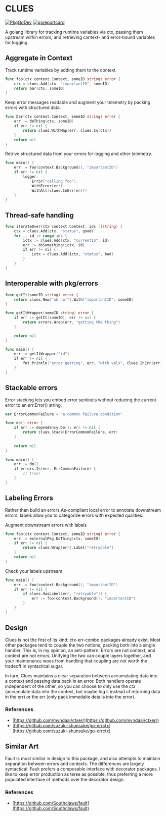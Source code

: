 # CLUES

[![PkgGoDev](https://pkg.go.dev/badge/github.com/alcionai/clues)](https://pkg.go.dev/github.com/alcionai/clues) [![goreportcard](https://goreportcard.com/badge/github.com/alcionai/clues)](https://goreportcard.com/report/github.com/alcionai/clues)

A golang library for tracking runtime variables via ctx, passing them upstream within errors, and retrieving context- and error-bound variables for logging.

## Aggregate in Context

Track runtime variables by adding them to the context.
```go
func foo(ctx context.Context, someID string) error {
    ctx = clues.Add(ctx, "importantID", someID)
    return bar(ctx, someID)
}
```

Keep error messages readable and augment your telemetry by packing errors with structured data.
```go
func bar(ctx context.Context, someID string) error {
    err := doThing(ctx, someID)
    if err != nil {
        return clues.WithMap(err, clues.In(ctx))
    }
    return nil
}
```

Retrive structured data from your errors for logging and other telemetry.
```go
func main() {
    err := foo(context.Background(), "importantID")
    if err != nil {
        logger.
            Error("calling foo").
            WithError(err).
            WithAll(clues.InErr(err))
    }
}
```

## Thread-safe handling
```go
func iterateOver(ctx context.Context, ids []string) {
    ctx = clues.Add(ctx, "status", good)
    for _, id := range ids {
        ictx := clues.Add(ctx, "currentID", id)
        err := doSomething(ictx, id)
        if err != nil {
            ictx = clues.Add(ictx, "status", bad)
        }
    }
}
```

## Interoperable with pkg/errors

```go
func getIt(someID string) error {
    return clues.New("oh no!").With("importantID", someID)
}

func getItWrapper(someID string) error {
    if err := getIt(someID); err != nil {
        return errors.Wrap(err, "getting the thing")
    }

    return nil
}

func main() {
    err := getItWrapper("id")
    if err != nil {
        fmt.Println("error getting", err, "with vals", clues.InErr(err))
    }
}
```

## Stackable errors

Error stacking lets you embed error sentinels without reducing the current error to an err.Error() string.
```go
var ErrorCommonFailure = "a common failure condition"

func do() error {
    if err := dependency.Do(); err != nil {
        return clues.Stack(ErrorCommonFailure, err)
    }
    
    return nil
}

func main() {
    err := do()
    if errors.Is(err, ErrCommonFailure) {
        // true!
    }
}
```

## Labeling Errors

Rather than build an errors.As-compliant local error to annotate downstream errors, labels allow you to categorize errors with expected qualities.

Augment downstream errors with labels
```go
func foo(ctx context.Context, someID string) error {
    err := externalPkg.DoThing(ctx, someID)
    if err != nil {
        return clues.Wrap(err).Label("retryable")
    }
    return nil
}
```

Check your labels upstream.
```go
func main() {
    err := foo(context.Background(), "importantID")
    if err != nil {
        if clues.HasLabel(err, "retryable")) {
            err := foo(context.Background(), "importantID")
        }
    }
}
```

## Design

Clues is not the first of its kind: ctx-err-combo packages already exist.  Most other packages tend to couple the two notions, packing both into a single handler.  This is, in my opinion, an anti-pattern.  Errors are not context, and context are not errors.  Unifying the two can couple layers together, and your maintenance woes from handling that coupling are not worth the tradeoff in syntactical sugar.

In turn, Clues maintains a clear separation between accumulating data into a context and passing data back in an error.  Both handlers operate independent of the other, so you can choose to only use the ctx (accumulate data into the context, but maybe log it instead of returning data in the err) or the err (only pack immedaite details into the error).

### References
* [https://github.com/mvndaai/ctxerr](https://github.com/mvndaai/ctxerr)
* [https://github.com/suzuki-shunsuke/go-errctx](https://github.com/suzuki-shunsuke/go-errctx)

## Similar Art

Fault is most similar in design to this package, and also attempts to maintain separation between errors and contexts.  The differences are largely syntactical: Fault prefers a composable interface with decorator packages.  I like to keep error production as terse as possible, thus preferring a more populated interface of methods over the decorator design.

### References
* [https://github.com/Southclaws/fault](https://github.com/Southclaws/fault)